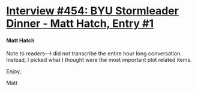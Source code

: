 # [Interview #454: BYU Stormleader Dinner - Matt Hatch, Entry #1](https://www.theoryland.com/intvmain.php?i=454#1)

#### Matt Hatch

Note to readers—I did not transcribe the entire hour long conversation. Instead, I picked what I thought were the most important plot related items.

Enjoy,
  
Matt

